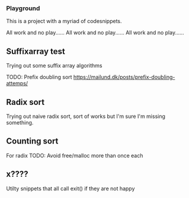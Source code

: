 ### Playground

This is a project with a myriad of codesnippets.

All work and no play......
All work and no play......
All work and no play......

## Suffixarray test

Trying out some suffix array algorithms

TODO: Prefix doubling sort
https://mailund.dk/posts/prefix-doubling-attemps/

## Radix sort

Trying out naive radix sort, sort of works but I'm sure I'm missing something.


## Counting sort

For radix
TODO: Avoid free/malloc more than once each 


## x????

Utilty snippets that all call exit() if they are not happy




